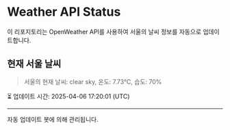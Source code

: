 
# Weather API Status

이 리포지토리는 OpenWeather API를 사용하여 서울의 날씨 정보를 자동으로 업데이트합니다.

## 현재 서울 날씨
> 서울의 현재 날씨: clear sky, 온도: 7.73°C, 습도: 70%

⏳ 업데이트 시간: 2025-04-06 17:20:01 (UTC)

---
자동 업데이트 봇에 의해 관리됩니다.
